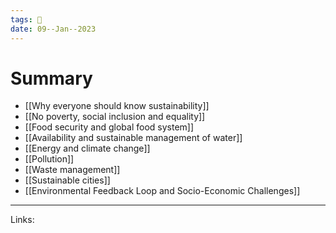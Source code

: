 ```yaml
---
tags: 🌱
date: 09--Jan--2023
---
```


# Summary

- [[Why everyone should know sustainability]]
- [[No poverty, social inclusion and equality]]
- [[Food security and global food system]]
- [[Availability and sustainable management of water]]
- [[Energy and climate change]]
- [[Pollution]]
- [[Waste management]]
- [[Sustainable cities]]
- [[Environmental Feedback Loop and Socio-Economic Challenges]]
---
Links: 
